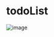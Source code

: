 # todoList

![image](https://user-images.githubusercontent.com/95253787/213552047-af6b2401-320c-4f51-9790-4c4b49af69de.png)
